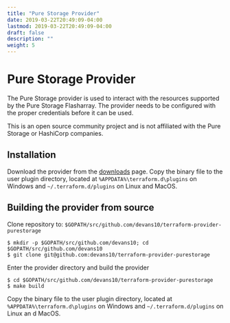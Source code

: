 ```yaml
---
title: "Pure Storage Provider"
date: 2019-03-22T20:49:09-04:00
lastmod: 2019-03-22T20:49:09-04:00
draft: false
description: ""
weight: 5
---
```


# Pure Storage Provider

The Pure Storage provider is used to interact with the resources supported by the Pure Storage Flasharray.  The provider needs to be configured with the proper credentials before it can be used.

This is an open source community project and is not affiliated with the Pure Storage or HashiCorp companies.

## Installation

Download the provider from the [downloads](/downloads) page.
Copy the binary file to the user plugin directory, located at `%APPDATA%\terraform.d\plugins` on Windows and `~/.terraform.d/plugins` on Linux and MacOS.


## Building the provider from source

Clone repository to: `$GOPATH/src/github.com/devans10/terraform-provider-purestorage`

```
$ mkdir -p $GOPATH/src/github.com/devans10; cd $GOPATH/src/github.com/devans10
$ git clone git@github.com:devans10/terraform-provider-purestorage
```

Enter the provider directory and build the provider

```
$ cd $GOPATH/src/github.com/devans10/terraform-provider-purestorage
$ make build
```
Copy the binary file to the user plugin directory, located at `%APPDATA%\terraform.d\plugins` on Windows and `~/.terraform.d/plugins` on Linux an
d MacOS.
